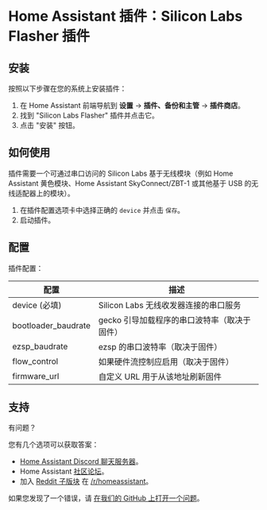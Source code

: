 # Home Assistant 插件：Silicon Labs Flasher 插件

## 安装

按照以下步骤在您的系统上安装插件：

1. 在 Home Assistant 前端导航到 **设置** -> **插件、备份和主管** -> **插件商店**。
2. 找到 "Silicon Labs Flasher" 插件并点击它。
3. 点击 "安装" 按钮。

## 如何使用

插件需要一个可通过串口访问的 Silicon Labs 基于无线模块（例如 Home Assistant 黄色模块、Home Assistant SkyConnect/ZBT-1 或其他基于 USB 的无线适配器上的模块）。

1. 在插件配置选项卡中选择正确的 `device` 并点击 `保存`。
2. 启动插件。

## 配置

插件配置：

| 配置         | 描述                                          |
|--------------|----------------------------------------------|
| device (必填) | Silicon Labs 无线收发器连接的串口服务       |
| bootloader_baudrate | gecko 引导加载程序的串口波特率（取决于固件） |
| ezsp_baudrate     | ezsp 的串口波特率（取决于固件）             |
| flow_control     | 如果硬件流控制应启用（取决于固件）         |
| firmware_url     | 自定义 URL 用于从该地址刷新固件             |

## 支持

有问题？

您有几个选项可以获取答案：

- [Home Assistant Discord 聊天服务器][discord]。
- Home Assistant [社区论坛][forum]。
- 加入 [Reddit 子版块][reddit] 在 [/r/homeassistant][reddit]。

如果您发现了一个错误，请 [在我们的 GitHub 上打开一个问题][issue]。

[discord]: https://discord.gg/c5DvZ4e
[forum]: https://community.home-assistant.io
[reddit]: https://reddit.com/r/homeassistant
[issue]: https://github.com/home-assistant/addons/issues